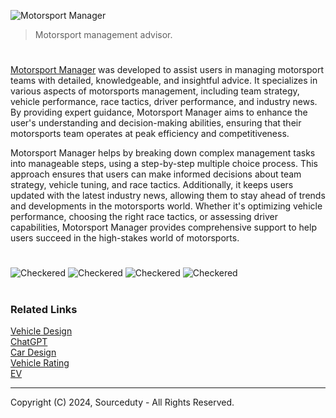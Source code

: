 ![Motorsport Manager](https://github.com/user-attachments/assets/ebb17901-5711-4dab-849e-54019c16f0f9)

> Motorsport management advisor.

#

[Motorsport Manager](https://chatgpt.com/g/g-Nzf0ODyfB-motorsport-manager) was developed to assist users in managing motorsport teams with detailed, knowledgeable, and insightful advice. It specializes in various aspects of motorsports management, including team strategy, vehicle performance, race tactics, driver performance, and industry news. By providing expert guidance, Motorsport Manager aims to enhance the user's understanding and decision-making abilities, ensuring that their motorsports team operates at peak efficiency and competitiveness.

Motorsport Manager helps by breaking down complex management tasks into manageable steps, using a step-by-step multiple choice process. This approach ensures that users can make informed decisions about team strategy, vehicle tuning, and race tactics. Additionally, it keeps users updated with the latest industry news, allowing them to stay ahead of trends and developments in the motorsports world. Whether it's optimizing vehicle performance, choosing the right race tactics, or assessing driver capabilities, Motorsport Manager provides comprehensive support to help users succeed in the high-stakes world of motorsports.

#
![Checkered](https://github.com/user-attachments/assets/84051a04-ca38-45ee-ab98-95bdd389eb99) ![Checkered](https://github.com/user-attachments/assets/84051a04-ca38-45ee-ab98-95bdd389eb99) ![Checkered](https://github.com/user-attachments/assets/84051a04-ca38-45ee-ab98-95bdd389eb99) ![Checkered](https://github.com/user-attachments/assets/84051a04-ca38-45ee-ab98-95bdd389eb99)

#
### Related Links

[Vehicle Design](https://github.com/sourceduty/Vehicle_Design)
<br>
[ChatGPT](https://github.com/sourceduty/ChatGPT)
<br>
[Car Design](https://github.com/sourceduty/Car_Design)
<br>
[Vehicle Rating](https://github.com/sourceduty/Vehicle_Rating)
<br>
[EV](https://github.com/sourceduty/EV)

***
Copyright (C) 2024, Sourceduty - All Rights Reserved.
